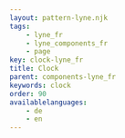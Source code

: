 ```yaml
---
layout: pattern-lyne.njk
tags: 
    - lyne_fr
    - lyne_components_fr
    - page
key: clock-lyne_fr
title: Clock
parent: components-lyne_fr
keywords: clock
order: 90
availablelanguages: 
    - de
    - en
---
```

